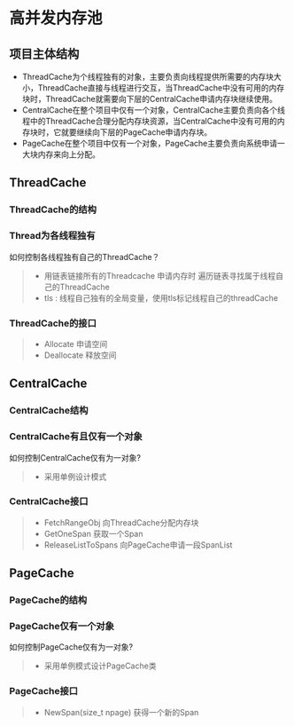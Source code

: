 # 高并发内存池

## 项目主体结构


* ThreadCache为个线程独有的对象，主要负责向线程提供所需要的内存块大小，ThreadCache直接与线程进行交互，当ThreadCache中没有可用的内存块时，ThreadCache就需要向下层的CentralCache申请内存块继续使用。
* CentralCache在整个项目中仅有一个对象，CentralCache主要负责向各个线程中的ThreadCache合理分配内存块资源，当CentralCache中没有可用的内存块时，它就要继续向下层的PageCache申请内存块。
* PageCache在整个项目中仅有一个对象，PageCache主要负责向系统申请一大块内存来向上分配。

## ThreadCache

### ThreadCache的结构


### Thread为各线程独有

如何控制各线程独有自己的ThreadCache？

> * 用链表链接所有的Threadcache 申请内存时 遍历链表寻找属于线程自己的ThreadCache
> * tls : 线程自己独有的全局变量，使用tls标记线程自己的threadCache

### ThreadCache的接口

> * Allocate 申请空间
> * Deallocate 释放空间

## CentralCache



### CentralCache结构


### CentralCache有且仅有一个对象

如何控制CentralCache仅有为一对象?

> * 采用单例设计模式

### CentralCache接口

> * FetchRangeObj 向ThreadCache分配内存块
> * GetOneSpan 获取一个Span
> * ReleaseListToSpans 向PageCache申请一段SpanList

## PageCache

### PageCache的结构


### PageCache仅有一个对象

如何控制PageCache仅有为一对象?

> * 采用单例模式设计PageCache类

### PageCache接口

> * NewSpan(size_t npage) 获得一个新的Span
